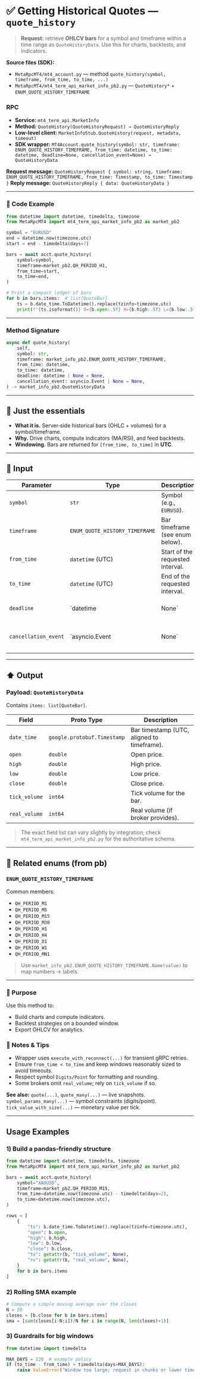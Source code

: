 # ✅ Getting Historical Quotes — `quote_history`

> **Request:** retrieve **OHLCV bars** for a symbol and timeframe within a time range as `QuoteHistoryData`.
> Use this for charts, backtests, and indicators.

**Source files (SDK):**

* `MetaRpcMT4/mt4_account.py` — method `quote_history(symbol, timeframe, from_time, to_time, ...)`
* `MetaRpcMT4/mt4_term_api_market_info_pb2.py` — `QuoteHistory*` + `ENUM_QUOTE_HISTORY_TIMEFRAME`

### RPC

* **Service:** `mt4_term_api.MarketInfo`
* **Method:** `QuoteHistory(QuoteHistoryRequest) → QuoteHistoryReply`
* **Low‑level client:** `MarketInfoStub.QuoteHistory(request, metadata, timeout)`
* **SDK wrapper:** `MT4Account.quote_history(symbol: str, timeframe: ENUM_QUOTE_HISTORY_TIMEFRAME, from_time: datetime, to_time: datetime, deadline=None, cancellation_event=None) → QuoteHistoryData`

**Request message:** `QuoteHistoryRequest { symbol: string, timeframe: ENUM_QUOTE_HISTORY_TIMEFRAME, from_time: Timestamp, to_time: Timestamp }`
**Reply message:** `QuoteHistoryReply { data: QuoteHistoryData }`

---

### 🔗 Code Example

```python
from datetime import datetime, timedelta, timezone
from MetaRpcMT4 import mt4_term_api_market_info_pb2 as market_pb2

symbol = "EURUSD"
end = datetime.now(timezone.utc)
start = end - timedelta(days=7)

bars = await acct.quote_history(
    symbol=symbol,
    timeframe=market_pb2.QH_PERIOD_H1,
    from_time=start,
    to_time=end,
)

# Print a compact ledger of bars
for b in bars.items:  # list[QuoteBar]
    ts = b.date_time.ToDatetime().replace(tzinfo=timezone.utc)
    print(f"{ts.isoformat()} O={b.open:.5f} H={b.high:.5f} L={b.low:.5f} C={b.close:.5f} TV={b.tick_volume}")
```

---

### Method Signature

```python
async def quote_history(
    self,
    symbol: str,
    timeframe: market_info_pb2.ENUM_QUOTE_HISTORY_TIMEFRAME,
    from_time: datetime,
    to_time: datetime,
    deadline: datetime | None = None,
    cancellation_event: asyncio.Event | None = None,
) -> market_info_pb2.QuoteHistoryData
```

---

## 💬 Just the essentials

* **What it is.** Server‑side historical bars (OHLC + volumes) for a symbol/timeframe.
* **Why.** Drive charts, compute indicators (MA/RSI), and feed backtests.
* **Windowing.** Bars are returned for `[from_time, to_time]` in **UTC**.

---

## 🔽 Input

| Parameter            | Type                           | Description                      |                                           |
| -------------------- | ------------------------------ | -------------------------------- | ----------------------------------------- |
| `symbol`             | `str`                          | Symbol (e.g., `EURUSD`).         |                                           |
| `timeframe`          | `ENUM_QUOTE_HISTORY_TIMEFRAME` | Bar timeframe (see enum below).  |                                           |
| `from_time`          | `datetime` (UTC)               | Start of the requested interval. |                                           |
| `to_time`            | `datetime` (UTC)               | End of the requested interval.   |                                           |
| `deadline`           | `datetime                      | None`                            | Absolute per‑call deadline.               |
| `cancellation_event` | `asyncio.Event                 | None`                            | Cooperative cancel for the retry wrapper. |

---

## ⬆️ Output

### Payload: `QuoteHistoryData`

Contains `items: list[QuoteBar]`.

| Field         | Proto Type                  | Description                                |
| ------------- | --------------------------- | ------------------------------------------ |
| `date_time`   | `google.protobuf.Timestamp` | Bar timestamp (UTC, aligned to timeframe). |
| `open`        | `double`                    | Open price.                                |
| `high`        | `double`                    | High price.                                |
| `low`         | `double`                    | Low price.                                 |
| `close`       | `double`                    | Close price.                               |
| `tick_volume` | `int64`                     | Tick volume for the bar.                   |
| `real_volume` | `int64`                     | Real volume (if broker provides).          |

> The exact field list can vary slightly by integration; check `mt4_term_api_market_info_pb2.py` for the authoritative schema.

---

## 🧱 Related enums (from pb)

### `ENUM_QUOTE_HISTORY_TIMEFRAME`

Common members:

* `QH_PERIOD_M1`
* `QH_PERIOD_M5`
* `QH_PERIOD_M15`
* `QH_PERIOD_M30`
* `QH_PERIOD_H1`
* `QH_PERIOD_H4`
* `QH_PERIOD_D1`
* `QH_PERIOD_W1`
* `QH_PERIOD_MN1`

> Use `market_info_pb2.ENUM_QUOTE_HISTORY_TIMEFRAME.Name(value)` to map numbers → labels.

---

### 🎯 Purpose

Use this method to:

* Build charts and compute indicators.
* Backtest strategies on a bounded window.
* Export OHLCV for analytics.

### 🧩 Notes & Tips

* Wrapper uses `execute_with_reconnect(...)` for transient gRPC retries.
* Ensure `from_time < to_time` and keep windows reasonably sized to avoid timeouts.
* Respect symbol `Digits/Point` for formatting and rounding.
* Some brokers omit `real_volume`; rely on `tick_volume` if so.

**See also:**
`quote(...)`, `quote_many(...)` — live snapshots.
`symbol_params_many(...)` — symbol constraints (digits/point).
`tick_value_with_size(...)` — monetary value per tick.

---

## Usage Examples

### 1) Build a pandas‑friendly structure

```python
from datetime import datetime, timedelta, timezone
from MetaRpcMT4 import mt4_term_api_market_info_pb2 as market_pb2

bars = await acct.quote_history(
    symbol="XAUUSD",
    timeframe=market_pb2.QH_PERIOD_M15,
    from_time=datetime.now(timezone.utc) - timedelta(days=2),
    to_time=datetime.now(timezone.utc),
)

rows = [
    {
        "ts": b.date_time.ToDatetime().replace(tzinfo=timezone.utc),
        "open": b.open,
        "high": b.high,
        "low": b.low,
        "close": b.close,
        "tv": getattr(b, "tick_volume", None),
        "rv": getattr(b, "real_volume", None),
    }
    for b in bars.items
]
```

### 2) Rolling SMA example

```python
# Compute a simple moving average over the closes
N = 20
closes = [b.close for b in bars.items]
sma = [sum(closes[i-N:i])/N for i in range(N, len(closes)+1)]
```

### 3) Guardrails for big windows

```python
from datetime import timedelta

MAX_DAYS = 120  # example policy
if (to_time - from_time) > timedelta(days=MAX_DAYS):
    raise ValueError("Window too large; request in chunks or lower timeframe.")
```
